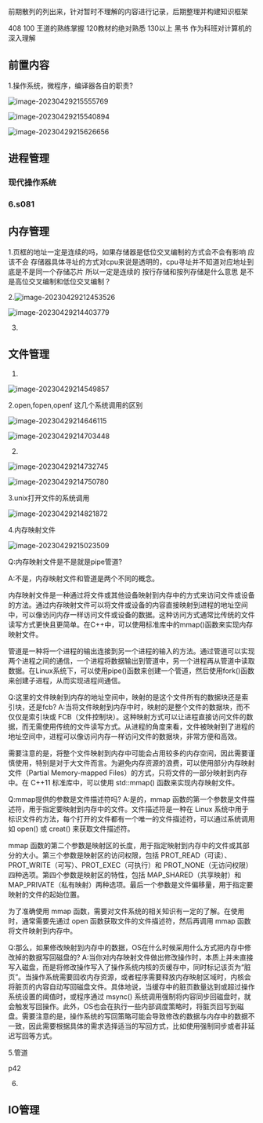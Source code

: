 前期散列的列出来，针对暂时不理解的内容进行记录，后期整理并构建知识框架



408 100 王道的熟练掌握 120教材的绝对熟悉 130以上 黑书 作为科班对计算机的深入理解

## 前置内容

1.操作系统，微程序，编译器各自的职责?

![image-20230429215555769](./assets/image-20230429215555769.png)

![image-20230429215540894](./assets/image-20230429215540894.png)

![image-20230429215626656](./assets/image-20230429215626656.png)

## 进程管理

### 现代操作系统

### 6.s081

## 内存管理

1.页框的地址一定是连续的吗，如果存储器是低位交叉编制的方式会不会有影响
应该不会
存储器具体寻址的方式对cpu来说是透明的，cpu寻址并不知道对应地址到底是不是同一个存储芯片
所以一定是连续的
按行存储和按列存储是什么意思
是不是高位交叉编制和低位交叉编制？

2.![image-20230429212453526](./assets/image-20230429212453526-1682775798846-2.png)

![image-20230429214403779](./assets/image-20230429214403779.png)

3.

## 文件管理

1.

![image-20230429214549857](./assets/image-20230429214549857.png)

2.open,fopen,openf 这几个系统调用的区别

![image-20230429214646115](./assets/image-20230429214646115.png)

![image-20230429214703448](./assets/image-20230429214703448.png)

2.

![image-20230429214732745](./assets/image-20230429214732745.png)

![image-20230429214750780](./assets/image-20230429214750780.png)

3.unix打开文件的系统调用

![image-20230429214821872](./assets/image-20230429214821872.png)

4.内存映射文件

![image-20230429215023509](./assets/image-20230429215023509.png)


Q:内存映射文件是不是就是pipe管道?

A:不是，内存映射文件和管道是两个不同的概念。

内存映射文件是一种通过将文件或其他设备映射到内存中的方式来访问文件或设备的方法。通过内存映射文件可以将文件或设备的内容直接映射到进程的地址空间中，可以像访问内存一样访问文件或设备的数据。这种访问方式通常比传统的文件读写方式更快且更简单。在C++中，可以使用标准库中的mmap()函数来实现内存映射文件。

管道是一种将一个进程的输出连接到另一个进程的输入的方法。通过管道可以实现两个进程之间的通信，一个进程将数据输出到管道中，另一个进程再从管道中读取数据。在Linux系统下，可以使用pipe()函数来创建一个管道，然后使用fork()函数来创建子进程，从而实现进程间通信。

Q:这里的文件映射到内存的地址空间中，映射的是这个文件所有的数据块还是索引块，还是fcb?
A:当将文件映射到内存中时，映射的是整个文件的数据块，而不仅仅是索引块或 FCB（文件控制块）。这种映射方式可以让进程直接访问文件的数据，而无需使用传统的文件读写方式。从进程的角度来看，文件被映射到了进程的地址空间中，进程可以像访问内存一样访问文件的数据块，非常方便和高效。

需要注意的是，将整个文件映射到内存中可能会占用较多的内存空间，因此需要谨慎使用，特别是对于大文件而言。为避免内存资源的浪费，可以使用部分内存映射文件（Partial Memory-mapped Files）的方式，只将文件的一部分映射到内存中。在 C++11 标准库中，可以使用 std::mmap() 函数来实现内存映射文件。

Q:mmap提供的参数是文件描述符吗?
A:是的，mmap 函数的第一个参数是文件描述符，用于指定要映射到内存中的文件。文件描述符是一种在 Linux 系统中用于标识文件的方法，每个打开的文件都有一个唯一的文件描述符，可以通过系统调用如 open() 或 creat() 来获取文件描述符。

mmap 函数的第二个参数是映射区的长度，用于指定映射到内存中的文件或其部分的大小。第三个参数是映射区的访问权限，包括 PROT_READ（可读）、PROT_WRITE（可写）、PROT_EXEC（可执行）和 PROT_NONE（无访问权限）四种选项。第四个参数是映射区的特性，包括 MAP_SHARED（共享映射）和 MAP_PRIVATE（私有映射）两种选项。最后一个参数是文件偏移量，用于指定要映射的文件的起始位置。

为了准确使用 mmap 函数，需要对文件系统的相关知识有一定的了解。在使用时，通常需要先通过 open 函数获取文件的文件描述符，然后再调用 mmap 函数将文件映射到内存中。

Q:那么，如果修改映射到内存中的数据，OS在什么时候采用什么方式把内存中修改掉的数据写回磁盘的?
A:当你对内存映射文件做出修改操作时，本质上并未直接写入磁盘，而是将修改操作写入了操作系统内核的页缓存中，同时标记该页为“脏页”。当操作系统需要回收内存资源，或者程序需要释放内存映射区域时，内核会将脏页的内容自动写回磁盘文件。具体地说，当缓存中的脏页数量达到或超过操作系统设置的阈值时，或程序通过 msync() 系统调用强制将内容同步回磁盘时，就会触发写回操作。此外，OS也会在执行一些内部调度策略时，将脏页回写到磁盘。需要注意的是，操作系统的写回策略可能会导致修改的数据与内存中的数据不一致，因此需要根据具体的需求选择适当的写回方式，比如使用强制同步或者非延迟写回等方式。



5.管道

p42

6.

## IO管理

